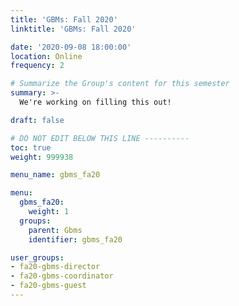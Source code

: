```yaml
---
title: 'GBMs: Fall 2020'
linktitle: 'GBMs: Fall 2020'

date: '2020-09-08 18:00:00'
location: Online
frequency: 2

# Summarize the Group's content for this semester
summary: >-
  We're working on filling this out!

draft: false

# DO NOT EDIT BELOW THIS LINE ----------
toc: true
weight: 999938

menu_name: gbms_fa20

menu:
  gbms_fa20:
    weight: 1
  groups:
    parent: Gbms
    identifier: gbms_fa20

user_groups:
- fa20-gbms-director
- fa20-gbms-coordinator
- fa20-gbms-guest
---
```

